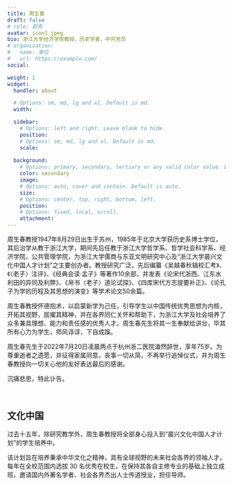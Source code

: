 ```yaml
---
title: 周生春
draft: false
# role: 职务
avatar: icon1.jpeg
bio: 浙江大学经济学院教授，历史学者，中共党员
# organization:
#   name: 单位
#   url: https://example.com/
social:

weight: 1
widget:
  handler: about

  # Options: sm, md, lg and xl. Default is md.
  width:

  sidebar:
    # Options: left and right. Leave blank to hide.
    position:
    # Options: sm, md, lg and xl. Default is md.
    scale:
  
  background:
    # Options: primary, secondary, tertiary or any valid color value. Default is primary.
    color: secondary
    image: 
    # Options: auto, cover and contain. Default is auto.
    size: 
    # Options: center, top, right, bottom, left.
    position: 
    # Options: fixed, local, scroll.
    attachment: 
---
```


周生春教授1947年8月29日出生于苏州，1985年于北京大学获历史系博士学位，其后治学从教于浙江大学，期间先后任教于浙江大学哲学系、哲学社会科学系、经济学院、公共管理学院，为浙江大学儒商与东亚文明研究中心及“浙江大学晨兴文化中国人才计划”之主要创办者。教授研究广泛，先后编纂《吴越春秋辑校汇考》、《〈老子〉注评》、《经典会读·孟子》等著作10余部，并发表《论宋代浙西、江东水利田的异同及利弊》、《帛书〈老子〉道论试探》、《四库宋代方志提要补正》、《论孔子为学的历程及其思想的演变》等学术论文50余篇。

周生春教授怀德抱术，以启蒙新学为己任，引导学生以中国传统优秀思想为内核，开拓其视野，拔擢其精神，并在各界同仁关怀和帮助下，为浙江大学及社会培养了众多兼具理想、能力和责任感的优秀人才。周生春先生将其一生奉献给讲台，毕其所有心力为学生，师风谆谆，下自成蹊。

周生春先生于2022年7月20日凌晨两点于杭州浙二医院溘然辞世，享年75岁。为尊重逝者之遗愿，并征得家属同意，丧事一切从简，不再举行追悼仪式，并为周生春教授向一切关心他的友好表达最后的感谢。

沉痛悲思，特此讣告。

<br>

## 文化中国

过去十五年，除研究教学外，周生春教授将全部身心投入到“晨兴文化中国人才计划”的学生培养中。

该计划旨在培养秉承中华文化之精神，具有全球视野的未来社会各界的领袖人才。每年在全校范围内选拔 30 名优秀在校生，在保持其各自主修专业的基础上独立成班，邀请国内外著名学者、社会各界杰出人士传道授业，担任导师。

<br>

